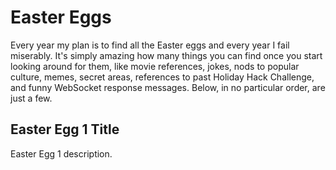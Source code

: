 # Easter Eggs

Every year my plan is to find all the Easter eggs and every year I fail miserably. It's simply amazing how many things you can find once you start looking around for them, like movie references, jokes, nods to popular culture, memes, secret areas, references to past Holiday Hack Challenge, and funny WebSocket response messages. Below, in no particular order, are just a few.


## Easter Egg 1 Title

Easter Egg 1 description.
